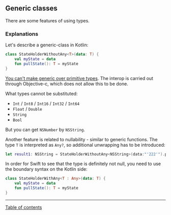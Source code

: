 ## Generic classes

There are some features of using types.

### Explanations

Let's describe a generic-class in Kotlin:

```kotlin
class StateHolderWithoutAny<T>(data: T) {
    val myState = data
    fun pullState(): T = myState
}
```

[You can't make generic over primitive types](https://stackoverflow.com/questions/51196984/objective-c-generic-containing-a-scalar/51197180#51197180). The interop is carried out through Objective-c, which does not allow this to be done.

What types cannot be substituted:

- `Int` / `Int8` / `Int16` / `Int32` / `Int64`
- `Float` / `Double`
- `String`
- `Bool`

But you can get `NSNumber` by `NSString`.

Another feature is related to nullability - similar to generic functions. The type `T` is interpreted as `Any?`, so additional unwrapping has to be introduced:

```swift
let result1: NSString = StateHolderWithoutAny<NSString>(data:"'222'").pullState()!
```

In order for Swift to see that the type is definitely not null, you need to use the boundary syntax on the Kotlin side:

```kotlin
class StateHolderWithAny<T : Any>(data: T) {
    val myState = data
    fun pullState(): T = myState
}
```

---
[Table of contents](/README.md)